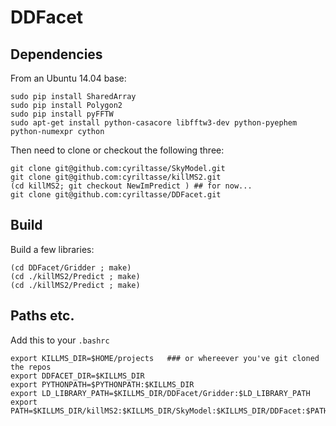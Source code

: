 # DDFacet

## Dependencies

From an Ubuntu 14.04 base:

```
sudo pip install SharedArray
sudo pip install Polygon2
sudo pip install pyFFTW
sudo apt-get install python-casacore libfftw3-dev python-pyephem python-numexpr cython
```

Then need to clone or checkout the following three:

```
git clone git@github.com:cyriltasse/SkyModel.git
git clone git@github.com:cyriltasse/killMS2.git
(cd killMS2; git checkout NewImPredict ) ## for now...
git clone git@github.com:cyriltasse/DDFacet.git

```

## Build

Build a few libraries:

```
(cd DDFacet/Gridder ; make)
(cd ./killMS2/Predict ; make)
(cd ./killMS2/Predict ; make)
```

## Paths etc.

Add this to your ``.bashrc``

```
export KILLMS_DIR=$HOME/projects   ### or whereever you've git cloned the repos
export DDFACET_DIR=$KILLMS_DIR
export PYTHONPATH=$PYTHONPATH:$KILLMS_DIR
export LD_LIBRARY_PATH=$KILLMS_DIR/DDFacet/Gridder:$LD_LIBRARY_PATH
export PATH=$KILLMS_DIR/killMS2:$KILLMS_DIR/SkyModel:$KILLMS_DIR/DDFacet:$PATH
```

